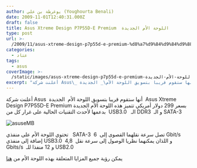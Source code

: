 ```yaml
---
author: يوغرطة بن علي (Youghourta Benali)
date: 2009-11-01T12:40:31.000Z
draft: false
title: Asus Xtreme Design P7P55D-E Premium  اللوحة الأم الجديدة
type: post
url: >-
  /2009/11/asus-xtreme-design-p7p55d-e-premium-%d8%a7%d9%84%d9%84%d9%88%d8%ad%d8%a9-%d8%a7%d9%84%d8%a3%d9%85-%d8%a7%d9%84%d8%ac%d8%af%d9%8a%d8%af%d8%a9/
categories:
  - عتاد
tags:
  - asus
coverImage: >-
  /static/images/asus-xtreme-design-p7p55d-e-premium-اللوحة-الأم-الجديدة/asuseMB.jpg
excerpt: "أعلنت شركة Asus\_ أنها ستقوم قريبا بتسويق اللوحة الأم\_ الجديدة\_ Asus Xtreme Design P7P55D-E Premium بسعر 299 دولار أمريكي تتميز هذه اللوحة الأم الجديدة بدعمها لأحدث التقنيات الحالية على غرار كل من\_ USB3.0\_\_ الـ DDR3\_ و الـ SATA-3\n\n![asuseMB](/static/images/asus-xtreme-design-p7p55d-e-premium-اللوحة-الأم-الجديدة/asuseMB.jpg)\n\nتحتوي اللوحة الأم"
---
```

أعلنت شركة Asus  أنها ستقوم قريبا بتسويق اللوحة الأم  الجديدة  Asus Xtreme Design P7P55D-E Premium بسعر 299 دولار أمريكي تتميز هذه اللوحة الأم الجديدة بدعمها لأحدث التقنيات الحالية على غرار كل من  USB3.0   الـ DDR3  و الـ SATA-3

![asuseMB](/static/images/asus-xtreme-design-p7p55d-e-premium-اللوحة-الأم-الجديدة/asuseMB.jpg)

تحتوي اللوحة الأم على منفذي   SATA-3  تصل سرعة نقلهما القصوى إلى  6 Gbit/s إضافة إلى منفذي USB3.0  و اللذان يمكنهما نظريا الوصول إلى سرعة نقل  4,8 Gbits/s  و 12 منفذا للـ USB2.0

يمكن رؤية جميع المزايا المتعلقة بهذه اللوحة الأم من [هنا](http://www.asus.com/product.aspx?P_ID=kvkzMAsYAaWQ0z8M\&templete=2)
